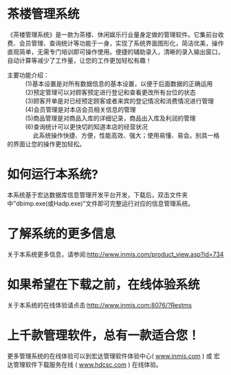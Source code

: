 # 茶楼管理系统

《茶楼管理系统》是一款为茶楼、休闲娱乐行业量身定做的管理软件。它集前台收费、会员管理、查询统计等功能于一身，实现了系统界面图形化，简洁优美，操作直观简单，无需专门培训即可操作使用。便捷的辅助录入，清晰的录入输出窗口，自动计算等减少了工作量，让您的工作更加轻松有趣！

主要功能介绍：  
　　　(1)基本设置是对所有数据信息的基本设置，以便于后面数据的正确运用  
　　　(2)预定管理可以对顾客预定进行登记和查看更改所有台位的状态  
　　　(3)顾客开单是对已经预定顾客或者来宾的登记情况和消费情况进行管理  
　　　(4)会员管理是对本店会员相关信息的管理  
　　　(5)商品管理是对商品入库的详细记录，商品出入库及利润的管理  
　　　(6)查询统计可以更快切的知道本店的经营状况  
　　
　　此系统操作快捷、方便，性能高效、强大；使用易懂、易会。别具一格的界面让您的操作更加轻松。

# 如何运行本系统?

本系统基于宏达数据库信息管理开发平台开发，下载后，双击文件夹中"dbimp.exe(或Hadp.exe)"文件即可完整运行对应的信息管理系统。

# 了解系统的更多信息

关于本系统更多信息，请参阅:http://www.inmis.com/product_view.asp?id=734

# 如果希望在下载之前，在线体验系统

关于本系统的在线体验请点击:http://www.inmis.com:8076/?Restms

# 上千款管理软件，总有一款适合您！

更多管理系统的在线体验可以到宏达管理软件体验中心( www.inmis.com ) 或 宏达管理软件下载服务在线 ( www.hdcsc.com ) 在线体验。

